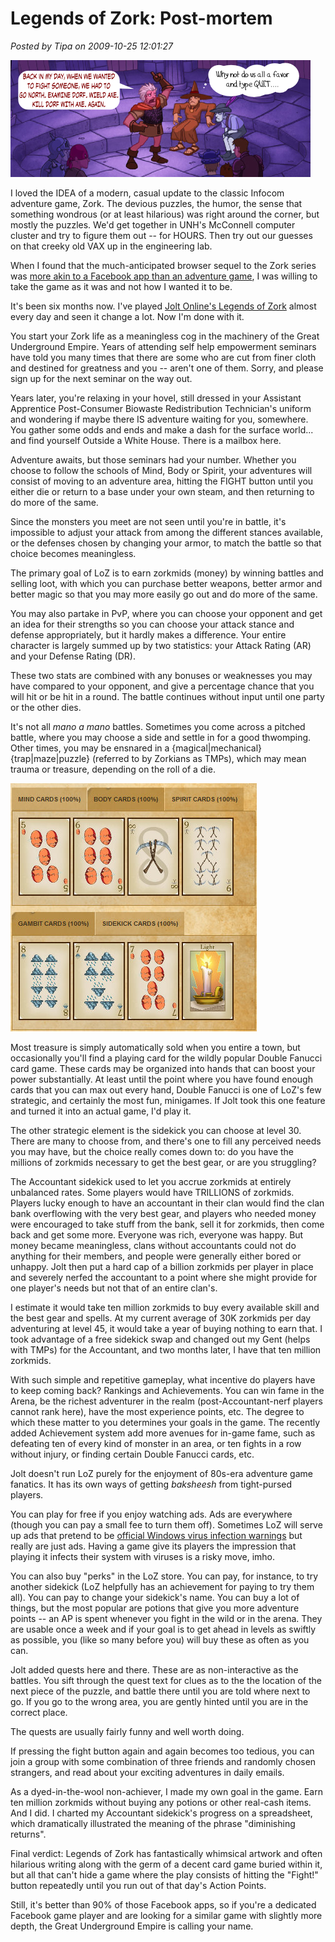 # Legends of Zork: Post-mortem

*Posted by Tipa on 2009-10-25 12:01:27*

![Zork old timers just can't let go.](../../../uploads/2009/10/lozbanner1.png "Zork old timers just can't let go.")

I loved the IDEA of a modern, casual update to the classic Infocom adventure game, Zork. The devious puzzles, the humor, the sense that something wondrous (or at least hilarious) was right around the corner, but mostly the puzzles. We'd get together in UNH's McConnell computer cluster and try to figure them out -- for HOURS. Then try out our guesses on that creeky old VAX up in the engineering lab.

When I found that the much-anticipated browser sequel to the Zork series was [more akin to a Facebook app than an adventure game](../../../index.php/2009/04/15/legends-of-zork-goes-live/), I was willing to take the game as it was and not how I wanted it to be.

It's been six months now. I've played [Jolt Online's Legends of Zork](http://legendsofzork.com/) almost every day and seen it change a lot. Now I'm done with it.

You start your Zork life as a meaningless cog in the machinery of the Great Underground Empire. Years of attending self help empowerment seminars have told you many times that there are some who are cut from finer cloth and destined for greatness and you -- aren't one of them. Sorry, and please sign up for the next seminar on the way out.

Years later, you're relaxing in your hovel, still dressed in your Assistant Apprentice Post-Consumer Biowaste Redistribution Technician's uniform and wondering if maybe there IS adventure waiting for you, somewhere. You gather some odds and ends and make a dash for the surface world... and find yourself Outside a White House. There is a mailbox here.

Adventure awaits, but those seminars had your number. Whether you choose to follow the schools of Mind, Body or Spirit, your adventures will consist of moving to an adventure area, hitting the FIGHT button until you either die or return to a base under your own steam, and then returning to do more of the same.

Since the monsters you meet are not seen until you're in battle, it's impossible to adjust your attack from among the different stances available, or the defenses chosen by changing your armor, to match the battle so that choice becomes meaningless.

The primary goal of LoZ is to earn zorkmids (money) by winning battles and selling loot, with which you can purchase better weapons, better armor and better magic so that you may more easily go out and do more of the same.

You may also partake in PvP, where you can choose your opponent and get an idea for their strengths so you can choose your attack stance and defense appropriately, but it hardly makes a difference. Your entire character is largely summed up by two statistics: your Attack Rating (AR) and your Defense Rating (DR).

These two stats are combined with any bonuses or weaknesses you may have compared to your opponent, and give a percentage chance that you will hit or be hit in a round. The battle continues without input until one party or the other dies.

It's not all *mano a mano* battles. Sometimes you come across a pitched battle, where you may choose a side and settle in for a good thwomping. Other times, you may be ensnared in a {magical|mechanical} {trap|maze|puzzle} (referred to by Zorkians as TMPs), which may mean trauma or treasure, depending on the roll of a die.

![Two Double Fanucci hands](../../../uploads/2009/10/Fullscreen-capture-10252009-121511-PM.jpg "Two Double Fanucci hands")

Most treasure is simply automatically sold when you entire a town, but occasionally you'll find a playing card for the wildly popular Double Fanucci card game. These cards may be organized into hands that can boost your power substantially. At least until the point where you have found enough cards that you can max out every hand, Double Fanucci is one of LoZ's few strategic, and certainly the most fun, minigames. If Jolt took this one feature and turned it into an actual game, I'd play it.

The other strategic element is the sidekick you can choose at level 30. There are many to choose from, and there's one to fill any perceived needs you may have, but the choice really comes down to: do you have the millions of zorkmids necessary to get the best gear, or are you struggling?

The Accountant sidekick used to let you accrue zorkmids at entirely unbalanced rates. Some players would have TRILLIONS of zorkmids. Players lucky enough to have an accountant in their clan would find the clan bank overflowing with the very best gear, and players who needed money were encouraged to take stuff from the bank, sell it for zorkmids, then come back and get some more. Everyone was rich, everyone was happy. But money became meaningless, clans without accountants could not do anything for their members, and people were generally either bored or unhappy. Jolt then put a hard cap of a billion zorkmids per player in place and severely nerfed the accountant to a point where she might provide for one player's needs but not that of an entire clan's.

I estimate it would take ten million zorkmids to buy every available skill and the best gear and spells. At my current average of 30K zorkmids per day adventuring at level 45, it would take a year of buying nothing to earn that. I took advantage of a free sidekick swap and changed out my Gent (helps with TMPs) for the Accountant, and two months later, I have that ten million zorkmids.

With such simple and repetitive gameplay, what incentive do players have to keep coming back? Rankings and Achievements. You can win fame in the Arena, be the richest adventurer in the realm (post-Accountant-nerf players cannot rank here), have the most experience points, etc. The degree to which these matter to you determines your goals in the game. The recently added Achievement system add more avenues for in-game fame, such as defeating ten of every kind of monster in an area, or ten fights in a row without injury, or finding certain Double Fanucci cards, etc.

Jolt doesn't run LoZ purely for the enjoyment of 80s-era adventure game fanatics. It has its own ways of getting *baksheesh* from tight-pursed players.

You can play for free if you enjoy watching ads. Ads are everywhere (though you can pay a small fee to turn them off). Sometimes LoZ will serve up ads that pretend to be [official Windows virus infection warnings](http://forums.joltonline.com/showthread.php?t=599614) but really are just ads. Having a game give its players the impression that playing it infects their system with viruses is a risky move, imho.

You can also buy "perks" in the LoZ store. You can pay, for instance, to try another sidekick (LoZ helpfully has an achievement for paying to try them all). You can pay to change your sidekick's name. You can buy a lot of things, but the most popular are potions that give you more adventure points -- an AP is spent whenever you fight in the wild or in the arena. They are usable once a week and if your goal is to get ahead in levels as swiftly as possible, you (like so many before you) will buy these as often as you can.

Jolt added quests here and there. These are as non-interactive as the battles. You sift through the quest text for clues as to the the location of the next piece of the puzzle, and battle there until you are told where next to go. If you go to the wrong area, you are gently hinted until you are in the correct place.

The quests are usually fairly funny and well worth doing.

If pressing the fight button again and again becomes too tedious, you can join a group with some combination of three friends and randomly chosen strangers, and read about your exciting adventures in daily emails.

As a dyed-in-the-wool non-achiever, I made my own goal in the game. Earn ten million zorkmids without buying any potions or other real-cash items. And I did. I charted my Accountant sidekick's progress on a spreadsheet, which dramatically illustrated the meaning of the phrase "diminishing returns".

Final verdict: Legends of Zork has fantastically whimsical artwork and often hilarious writing along with the germ of a decent card game buried within it, but all that can't hide a game where the play consists of hitting the "Fight!" button repeatedly until you run out of that day's Action Points.

Still, it's better than 90% of those Facebook apps, so if you're a dedicated Facebook game player and are looking for a similar game with slightly more depth, the Great Underground Empire is calling your name.

